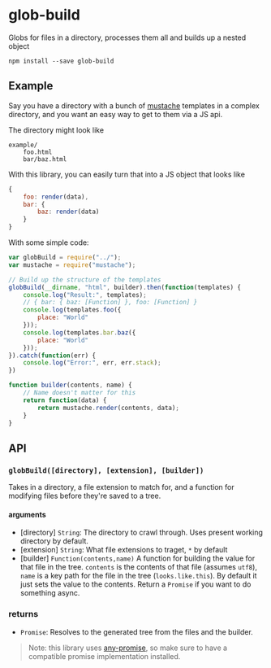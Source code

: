 glob-build
==========

Globs for files in a directory, processes them all and builds up a nested object

`npm install --save glob-build`

Example
-------

Say you have a directory with a bunch of [mustache](https://www.npmjs.com/package/mustache) templates in a complex directory, and you want an easy way to get to them via a JS api.

The directory might look like

```
example/
	foo.html
	bar/baz.html
```

With this library, you can easily turn that into a JS object that looks like

```javascript
{
	foo: render(data),
	bar: {
		baz: render(data)
	}
}
```

With some simple code:

```javascript
var globBuild = require("../");
var mustache = require("mustache");

// Build up the structure of the templates
globBuild(__dirname, "html", builder).then(function(templates) {
	console.log("Result:", templates);
	// { bar: { baz: [Function] }, foo: [Function] }
	console.log(templates.foo({
		place: "World"
	}));
	console.log(templates.bar.baz({
		place: "World"
	}));
}).catch(function(err) {
	console.log("Error:", err, err.stack);
})

function builder(contents, name) {
	// Name doesn't matter for this
	return function(data) {
		return mustache.render(contents, data);
	}
}
```

API
---

### `globBuild([directory], [extension], [builder])`

Takes in a directory, a file extension to match for, and a function for modifying files before they're saved to a tree.

#### arguments

-	[directory] `String`: The directory to crawl through. Uses present working directory by default.
-	[extension] `String`: What file extensions to traget, `*` by default
-	[builder] `Function(contents,name)` A function for building the value for that file in the tree. `contents` is the contents of that file (assumes `utf8`), `name` is a key path for the file in the tree (`looks.like.this`). By default it just sets the value to the contents. Return a `Promise` if you want to do something async.

### returns

-	`Promise`: Resolves to the generated tree from the files and the builder.

> Note: this library uses [any-promise](https://www.npmjs.com/package/any-promise), so make sure to have a compatible promise implementation installed.
